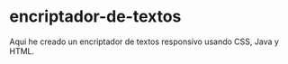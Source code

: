 # encriptador-de-textos

Aqui he creado un encriptador de textos responsivo usando CSS, Java y HTML.
